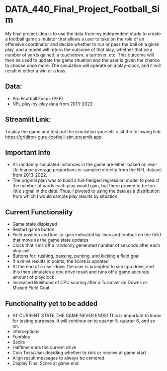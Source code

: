 # DATA_440_Final_Project_Football_Sim

My final project idea is to use the data from my independent study to create a football game simulator that allows a user to take on the role of an offensive coordinator and decide whether to run or pass the ball on a given play, and a model will return the outcome of that play, whether that be a number of yards gained, a touchdown, a turnover, etc. This outcome will then be used to update the game situation and the user is given the chance to choose once more. The simulation will operate on a play-clock, and it will result in either a win or a loss.

## Data:
- Pro Football Focus (PFF)
- NFL play-by-play data from 2013-2022

## Streamlit Link:
To play the game and test out the simulation yourself, visit the following link:
https://gridiron-guru-football-sim.streamlit.app

## Important Info
- All randomly simulated instances in the game are either based on real-life league average proportions or sampled directly from the NFL dataset from 2013-2022.
- The original plan was to build a full-fledged regression model to predict the number of yards each play would gain, but there proved to be too little signal in the data. Thus, I pivoted to using the data as a distribution from which I would sample play results by situation.

## Current Functionality
- Game state displayed
- Restart game button
- Field position and line-to-gain indicated by lines and football on the field that move as the game state updates
- Clock that runs off a randomly generated number of seconds after each play call
- Buttons for: rushing, passing, punting, and kicking a field goal
- If a drive results in points, the score is updated
- At the end of a user drive, the user is prompted to sim cpu drive, and this then simulates a cpu drive result and runs off a game accurate amount of playclock
- Increased likelihood of CPU scoring after a Turnover on Downs or Missed Field Goal

## Functionality yet to be added
- AT CURRENT STATE THE GAME NEVER ENDS! This is important to know for testing purposes. It will continue on to quarter 5, quarter 6, and so on.
- Interceptions
- Fumbles
- Sacks
- Halftime ends the current drive
- Coin Toss/User deciding whether to kick or receive at game start
- Align result messages to always be centered
- Display Final Score at game end
